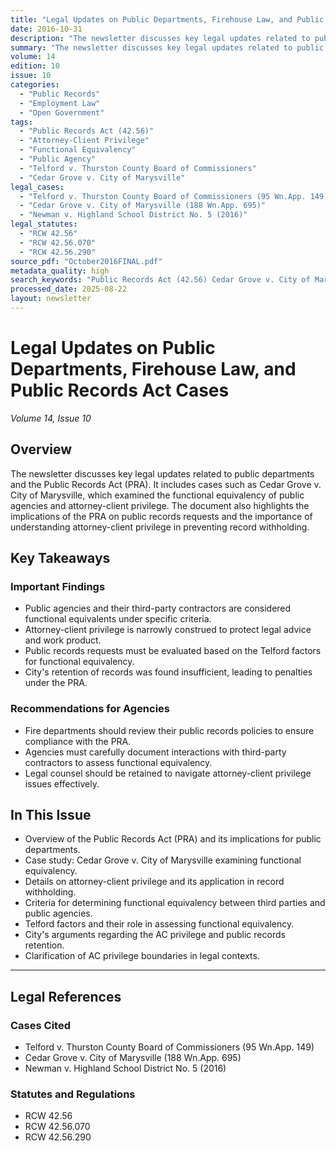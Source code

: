 ```yaml
---
title: "Legal Updates on Public Departments, Firehouse Law, and Public Records Act Cases"
date: 2016-10-31
description: "The newsletter discusses key legal updates related to public departments and the Public Records Act (PRA). It includes cases such as Cedar Grove v. City of Marysville, which examined the functional equivalency of public agencies and attorney-client privilege. The document also highlights the implications of the PRA on public records requests and the importance of understanding attorney-client privilege in preventing record withholding."
summary: "The newsletter discusses key legal updates related to public departments and the Public Records Act (PRA). It includes cases such as Cedar Grove v. City of Marysville, which examined the functional equivalency of public agencies and attorney-client privilege. The document also highlights the implications of the PRA on public records requests and the importance of understanding attorney-client privilege in preventing record withholding."
volume: 14
edition: 10
issue: 10
categories:
  - "Public Records"
  - "Employment Law"
  - "Open Government"
tags:
  - "Public Records Act (42.56)"
  - "Attorney-Client Privilege"
  - "Functional Equivalency"
  - "Public Agency"
  - "Telford v. Thurston County Board of Commissioners"
  - "Cedar Grove v. City of Marysville"
legal_cases:
  - "Telford v. Thurston County Board of Commissioners (95 Wn.App. 149)"
  - "Cedar Grove v. City of Marysville (188 Wn.App. 695)"
  - "Newman v. Highland School District No. 5 (2016)"
legal_statutes:
  - "RCW 42.56"
  - "RCW 42.56.070"
  - "RCW 42.56.290"
source_pdf: "October2016FINAL.pdf"
metadata_quality: high
search_keywords: "Public Records Act (42.56) Cedar Grove v. City of Marysville Functional Equivalency Telford v. Thurston County Board of Commissioners attorney-client privilege Open Government Public Records PRA 95 Wn..."
processed_date: 2025-08-22
layout: newsletter
---
```


# Legal Updates on Public Departments, Firehouse Law, and Public Records Act Cases

*Volume 14, Issue 10*

## Overview

The newsletter discusses key legal updates related to public departments and the Public Records Act (PRA). It includes cases such as Cedar Grove v. City of Marysville, which examined the functional equivalency of public agencies and attorney-client privilege. The document also highlights the implications of the PRA on public records requests and the importance of understanding attorney-client privilege in preventing record withholding.

## Key Takeaways

### Important Findings

- Public agencies and their third-party contractors are considered functional equivalents under specific criteria.
- Attorney-client privilege is narrowly construed to protect legal advice and work product.
- Public records requests must be evaluated based on the Telford factors for functional equivalency.
- City's retention of records was found insufficient, leading to penalties under the PRA.

### Recommendations for Agencies

- Fire departments should review their public records policies to ensure compliance with the PRA.
- Agencies must carefully document interactions with third-party contractors to assess functional equivalency.
- Legal counsel should be retained to navigate attorney-client privilege issues effectively.

## In This Issue

- Overview of the Public Records Act (PRA) and its implications for public departments.
- Case study: Cedar Grove v. City of Marysville examining functional equivalency.
- Details on attorney-client privilege and its application in record withholding.
- Criteria for determining functional equivalency between third parties and public agencies.
- Telford factors and their role in assessing functional equivalency.
- City's arguments regarding the AC privilege and public records retention.
- Clarification of AC privilege boundaries in legal contexts.

---

## Legal References

### Cases Cited

- Telford v. Thurston County Board of Commissioners (95 Wn.App. 149)
- Cedar Grove v. City of Marysville (188 Wn.App. 695)
- Newman v. Highland School District No. 5 (2016)

### Statutes and Regulations

- RCW 42.56
- RCW 42.56.070
- RCW 42.56.290

